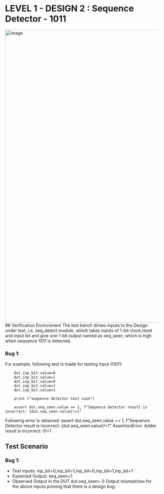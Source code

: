 # LEVEL 1 - DESIGN 2 : Sequence Detector - 1011
<img width="960" alt="image" src="https://user-images.githubusercontent.com/102654877/180646242-a161d318-0ed7-4524-aee4-ff08ec4035f9.png">
## Verification Environment
The test bench drives inputs to the Design under test ,i.e. seq_detect module, which takes inputs of 1-bit clock,reset and input bit and give one 1-bit output named as seq_seen, which is high when sequence 1011 is detected.

### Bug 1:
For example, following test is made for testing input 01011:

```
    dut.inp_bit.value=0
    dut.inp_bit.value=1
    dut.inp_bit.value=0
    dut.inp_bit.value=1
    dut.inp_bit.value=1
    
    print ("sequence detector test case")

    assert dut.seq_seen.value == 1, f"Sequence Detector result is incorrect: {dut.seq_seen.value}!=1"

```
Following error is obtained:
assert dut.seq_seen.value == 1, f"Sequence Detector result is incorrect: {dut.seq_seen.value}!=1"
                     AssertionError: Adder result is incorrect: 0!=1

## Test Scenario 
### Bug 1:
- Test inputs: inp_bit=0,inp_bit=1,inp_bit=0,inp_bit=1,inp_bit=1 
- Expected Output: seq_seen=1
- Observed Output in the DUT dut.seq_seen= 0
Output mismatches for the above inputs proving that there is a design bug.

